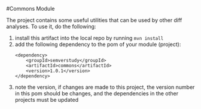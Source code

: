 #Commons Module

The project contains some useful utilities that can be used by other diff analyses. To use it, do the following:

1. install this artifact into the local repo by running `mvn install`
2. add the following dependency to the pom of your module (project):
    ```$xml
    <dependency>
        <groupId>semverstudy</groupId>
        <artifactId>commons</artifactId>
        <version>1.0.1</version>
    </dependency>
    ```
3. note the version, if changes are made to this project, the version number in this pom should be changes, and the dependencies 
in the other projects must be updated 